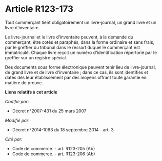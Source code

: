 # Article R123-173

Tout commerçant tient obligatoirement un livre-journal, un grand livre et un livre d'inventaire.

Le livre-journal et le livre d'inventaire peuvent, à la demande du commerçant, être cotés et paraphés, dans la forme
ordinaire et sans frais, par le greffier du tribunal dans le ressort duquel le commerçant est immatriculé. Chaque livre
reçoit un numéro d'identification répertorié par le greffier sur un registre spécial.

Des documents sous forme électronique peuvent tenir lieu de livre-journal, de grand livre et de livre d'inventaire ; dans ce
cas, ils sont identifiés et datés dès leur établissement par des moyens offrant toute garantie en matière de preuve.

**Liens relatifs à cet article**

_Codifié par_:

  - Décret n°2007-431 du 25 mars 2007

_Modifié par_:

  - Décret n°2014-1063 du 18 septembre 2014 - art. 3

_Cité par_:

  - Code de commerce. - art. R123-205 (Ab)
  - Code de commerce. - art. R123-206 (Ab)
